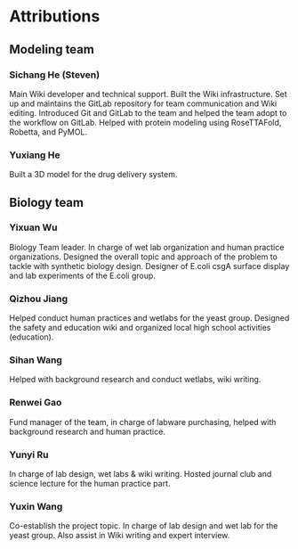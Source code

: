 # Attributions

## Modeling team

### Sichang He (Steven)

Main Wiki developer and technical support.
Built the Wiki infrastructure.
Set up and maintains the GitLab repository
for team communication and Wiki editing.
Introduced Git and GitLab to the team and
helped the team adopt to the workflow on GitLab.
Helped with protein modeling using RoseTTAFold, Robetta, and PyMOL.

### Yuxiang He

Built a 3D model for the drug delivery system.

## Biology team

### Yixuan Wu

Biology Team leader.
In charge of wet lab organization and human practice organizations.
Designed the overall topic and approach of the problem to tackle
with synthetic biology design. Designer of E.coli csgA surface display
and lab experiments of the E.coli group.

### Qizhou Jiang

Helped conduct human practices and wetlabs for the yeast group. 
Designed the safety and education wiki and organized local high school activities (education).

### Sihan Wang
Helped with background research and conduct wetlabs, wiki writing.

### Renwei Gao
Fund manager of the team, in charge of labware purchasing, helped with background research and human practice.

### Yunyi Ru

In charge of lab design, wet labs & wiki writing. Hosted journal club and science lecture for the human practice part. 

### Yuxin Wang
Co-establish the project topic. In charge of lab design and wet lab for the yeast group. Also assist in Wiki writing and expert interview.

